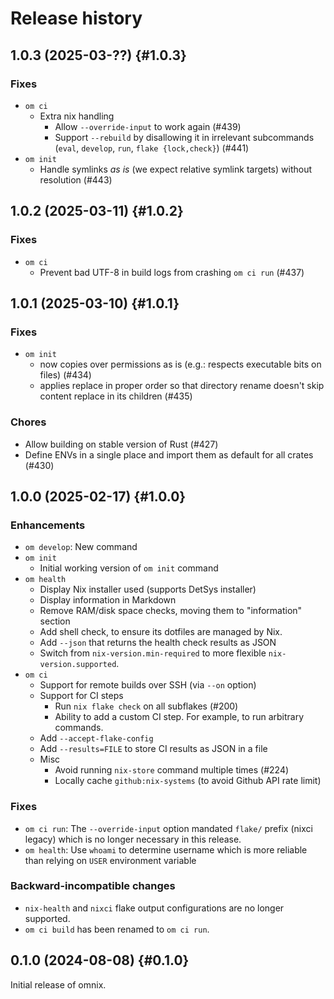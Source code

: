 # Release history

## 1.0.3 (2025-03-??) {#1.0.3}

### Fixes

- `om ci`
  - Extra nix handling
      - Allow `--override-input` to work again (#439)
      - Support `--rebuild` by disallowing it in irrelevant subcommands (`eval`, `develop`, `run`, `flake {lock,check}`) (#441)
- `om init`
  - Handle symlinks *as is* (we expect relative symlink targets) without resolution (#443)

## 1.0.2 (2025-03-11) {#1.0.2}

### Fixes

- `om ci`
  - Prevent bad UTF-8 in build logs from crashing `om ci run` (#437)

## 1.0.1 (2025-03-10) {#1.0.1}

### Fixes

- `om init`
  - now copies over permissions as is (e.g.: respects executable bits on files) (#434)
  - applies replace in proper order so that directory rename doesn't skip content replace in its children  (#435)

### Chores

- Allow building on stable version of Rust (#427)
- Define ENVs in a single place and import them as default for all crates (#430)

## 1.0.0 (2025-02-17) {#1.0.0}

### Enhancements

- `om develop`: New command
- `om init`
  - Initial working version of `om init` command
- `om health`
  - Display Nix installer used (supports DetSys installer)
  - Display information in Markdown
  - Remove RAM/disk space checks, moving them to "information" section
  - Add shell check, to ensure its dotfiles are managed by Nix.
  - Add `--json` that returns the health check results as JSON
  - Switch from `nix-version.min-required` to more flexible `nix-version.supported`.
- `om ci`
  - Support for remote builds over SSH (via `--on` option)
  - Support for CI steps
    - Run `nix flake check` on all subflakes (#200)
    - Ability to add a custom CI step. For example, to run arbitrary commands.
  - Add `--accept-flake-config`
  - Add `--results=FILE` to store CI results as JSON in a file
  - Misc
    - Avoid running `nix-store` command multiple times (#224)
    - Locally cache `github:nix-systems` (to avoid Github API rate limit)

### Fixes

- `om ci run`: The `--override-input` option mandated `flake/` prefix (nixci legacy) which is no longer necessary in this release.
- `om health`: Use `whoami` to determine username which is more reliable than relying on `USER` environment variable

### Backward-incompatible changes

- `nix-health` and `nixci` flake output configurations are no longer supported.
- `om ci build` has been renamed to `om ci run`.

## 0.1.0 (2024-08-08) {#0.1.0}

Initial release of omnix.
